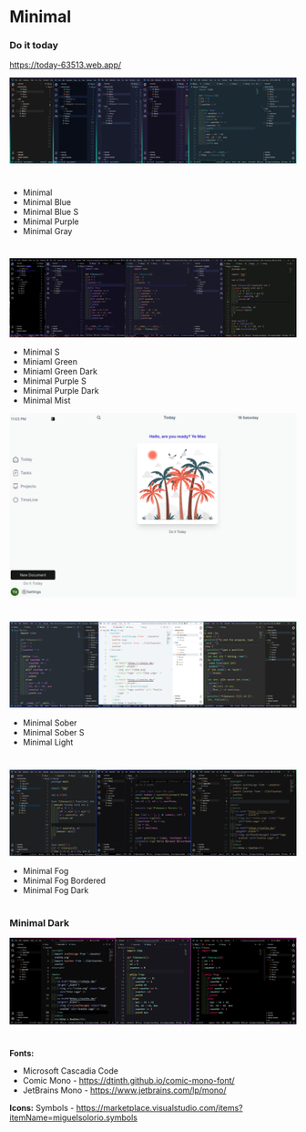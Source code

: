 # Minimal

### Do it today
<https://today-63513.web.app/>

![This is a image](https://github.com/yesomac/MinimalTheme/blob/main/img/show/minimal-theme.jpg?raw=true)

# 
  * Minimal
  * Minimal Blue
  * Minimal Blue S
  * Minimal Purple
  * Minimal Gray

#
![This is a image](https://github.com/yesomac/MinimalTheme/blob/main/img/show/minimal-2.jpg?raw=true)
  * Minimal S
  * Miniaml Green
  * Miniaml Green Dark
  * Minimal Purple S
  * Minimal Purple Dark
  * Minimal Mist

![This is a image](https://github.com/yesomac/MinimalTheme/blob/main/img/today.png?raw=true)

#
![This is a image](https://github.com/yesomac/MinimalTheme/blob/main/img/show/minimal-3-2.jpg?raw=true)
  * Minimal Sober
  * Minimal Sober S
  * Minimal Light

#
![This is a image](https://github.com/yesomac/MinimalTheme/blob/main/img/show/minimal-4-2.jpg?raw=true)
  * Minimal Fog
  * Minimal Fog Bordered
  * Minimal Fog Dark

#
### Minimal Dark
![This is a image](https://github.com/yesomac/MinimalTheme/blob/main/img/show/minimal-sdark.jpg?raw=true)

# 
**Fonts:**
  * Microsoft Cascadia Code
  * Comic Mono - https://dtinth.github.io/comic-mono-font/
  * JetBrains Mono - https://www.jetbrains.com/lp/mono/


**Icons:**
    Symbols - https://marketplace.visualstudio.com/items?itemName=miguelsolorio.symbols
